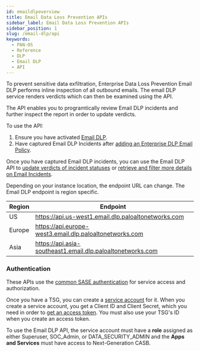 ```yaml
---
id: emaildlpoverview
title: Email Data Loss Prevention APIs
sidebar_label: Email Data Loss Prevention APIs
sidebar_position: 1
slug: /email-dlp/api
keywords:
  - PAN-OS
  - Reference
  - DLP
  - Email DLP
  - API
---
```


To prevent sensitive data exfiltration, Enterprise Data Loss Prevention Email DLP performs inline inspection of all outbound emails. The email DLP service renders verdicts which can then be examined using the API. 

The API enables you to programtically review Email DLP incidents and further inspect the report in order to update verdicts.

To use the API:
1. Ensure you have activated [Email DLP](https://docs.paloaltonetworks.com/enterprise-dlp/enterprise-dlp-admin/configure-enterprise-dlp/email-dlp/activate-email-dlp).
2. Have captured Email DLP Incidents after [adding an Enterprise DLP Email Policy](https://docs.paloaltonetworks.com/enterprise-dlp/enterprise-dlp-admin/configure-enterprise-dlp/email-dlp/add-an-enterprise-dlp-email-policy).

Once you have captured Email DLP incidents, you can use the Email DLP API to [update verdicts of incident statuses](/email-dlp/api/patch-incident-api-v-1-incidents-incidentid-status/) or [retrieve and filter more details on Email Incidents](/email-dlp/api/get-incident-api-v-1-incidents/).

Depending on your instance location, the endpoint URL can change. The Email DLP endpoint is region specific.

| Region   | Endpoint                                                  |
| --------| ------------------    |
| US       | https://api.us-west1.email.dlp.paloaltonetworks.com       |
| Europe   | https://api.europe-west3.email.dlp.paloaltonetworks.com   |
| Asia   | https://api.asia-southeast1.email.dlp.paloaltonetworks.com  |

### Authentication

These APIs use the [common SASE authentication](/sase/docs/getstarted) for service access and authorization.

Once you have a TSG, you can create a [service account](/sase/docs/service-accounts) for it.
When you create a service account, you get a Client ID and Client Secret, which you need in order to
[get an access token](/sase/api/auth/post-auth-v-1-oauth-2-access-token).
You must also use your TSG's ID when you create an access token.

To use the Email DLP API, the service account must have a **role** assigned as either Superuser, SOC_Admin, or DATA_SECURITY_ADMIN and the **Apps and Services** must have access to Next-Generation CASB.
